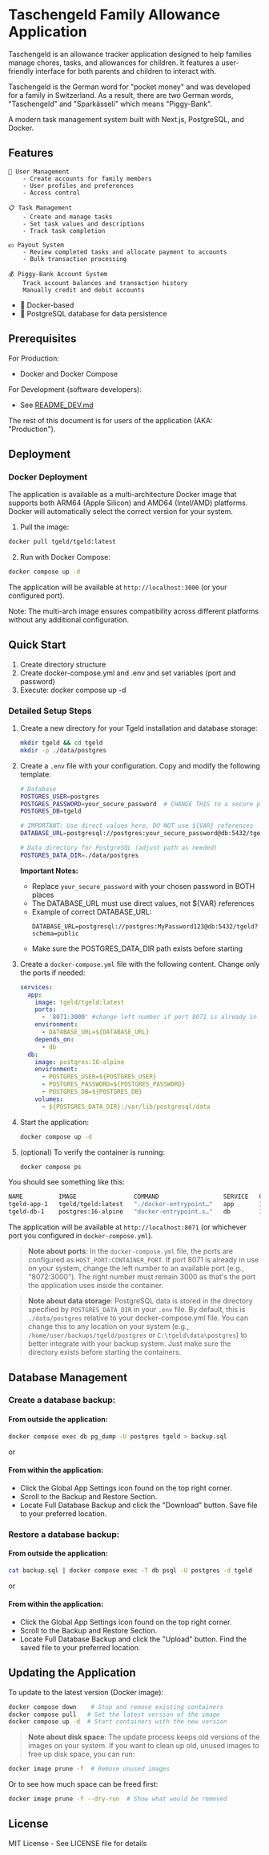 # Taschengeld Family Allowance Application

Taschengeld is an allowance tracker application designed to help families manage chores, tasks, and allowances for children. It features a user-friendly interface for both parents and children to interact with.

Taschengeld is the German word for "pocket money" and was developed for a family in Switzerland. As a result, there are two German words, "Taschengeld" and "Sparkässeli" which means "Piggy-Bank".

A modern task management system built with Next.js, PostgreSQL, and Docker.

## Features

    👥 User Management
        - Create accounts for family members
        - User profiles and preferences
        - Access control

    📋 Task Management
        - Create and manage tasks
        - Set task values and descriptions
        - Track task completion

    💵 Payout System
        - Review completed tasks and allocate payment to accounts
        - Bulk transaction processing

    💰 Piggy-Bank Account System
        Track account balances and transaction history
        Manually credit and debit accounts

- 🐳 Docker-based
- 🐘 PostgreSQL database for data persistence

## Prerequisites

For Production:

- Docker and Docker Compose

For Development (software developers):

- See [README_DEV.md](README_DEV.md)

The rest of this document is for users of the application (AKA: "Production").

## Deployment

### Docker Deployment

The application is available as a multi-architecture Docker image that supports both ARM64 (Apple Silicon) and AMD64 (Intel/AMD) platforms. Docker will automatically select the correct version for your system.

1. Pull the image:
```bash
docker pull tgeld/tgeld:latest
```

2. Run with Docker Compose:
```bash
docker compose up -d
```

The application will be available at `http://localhost:3000` (or your configured port).

Note: The multi-arch image ensures compatibility across different platforms without any additional configuration.

## Quick Start

1. Create directory structure
2. Create docker-compose.yml and .env and set variables (port and password)
3. Execute: docker compose up -d

### Detailed Setup Steps

1. Create a new directory for your Tgeld installation and database storage:

   ```bash
   mkdir tgeld && cd tgeld
   mkdir -p ./data/postgres
   ```

2. Create a `.env` file with your configuration. Copy and modify the following template:

   ```bash
   # Database
   POSTGRES_USER=postgres
   POSTGRES_PASSWORD=your_secure_password  # CHANGE THIS to a secure password
   POSTGRES_DB=tgeld
   
   # IMPORTANT: Use direct values here, DO NOT use ${VAR} references
   DATABASE_URL=postgresql://postgres:your_secure_password@db:5432/tgeld?schema=public
   
   # Data directory for PostgreSQL (adjust path as needed)
   POSTGRES_DATA_DIR=./data/postgres
   ```

   **Important Notes:**
   - Replace `your_secure_password` with your chosen password in BOTH places
   - The DATABASE_URL must use direct values, not ${VAR} references
   - Example of correct DATABASE_URL:
     ```
     DATABASE_URL=postgresql://postgres:MyPassword123@db:5432/tgeld?schema=public
     ```
   - Make sure the POSTGRES_DATA_DIR path exists before starting

3. Create a `docker-compose.yml` file with the following content. Change only the ports if needed:

   ```yaml
   services:
     app:
       image: tgeld/tgeld:latest
       ports:
         - '8071:3000' #change left number if port 8071 is already in use on your system (e.g., "8072:3000")
       environment:
         - DATABASE_URL=${DATABASE_URL}
       depends_on:
         - db
     db:
       image: postgres:16-alpine
       environment:
         - POSTGRES_USER=${POSTGRES_USER}
         - POSTGRES_PASSWORD=${POSTGRES_PASSWORD}
         - POSTGRES_DB=${POSTGRES_DB}
       volumes:
         - ${POSTGRES_DATA_DIR}:/var/lib/postgresql/data
   ```

4. Start the application:
   ```bash
   docker compose up -d
   ```

5. (optional) To verify the container is running:
   ```bash
   docker compose ps
   ```
You should see something like this:
```bash
NAME          IMAGE                COMMAND                  SERVICE   CREATED          STATUS                             PORTS
tgeld-app-1   tgeld/tgeld:latest   "./docker-entrypoint…"   app       15 seconds ago   Up 14 seconds (health: starting)   0.0.0.0:8071->3000/tcp, [::]:8071->3000/tcp
tgeld-db-1    postgres:16-alpine   "docker-entrypoint.s…"   db        15 seconds ago   Up 14 seconds                      5432/tcp
```

The application will be available at `http://localhost:8071` (or whichever port you configured in `docker-compose.yml`).

> **Note about ports**: In the `docker-compose.yml` file, the ports are configured as `HOST_PORT:CONTAINER_PORT`. If port 8071 is already in use on your system, change the left number to an available port (e.g., "8072:3000"). The right number must remain 3000 as that's the port the application uses inside the container.

> **Note about data storage**: PostgreSQL data is stored in the directory specified by `POSTGRES_DATA_DIR` in your `.env` file. By default, this is `./data/postgres` relative to your docker-compose.yml file. You can change this to any location on your system (e.g., `/home/user/backups/tgeld/postgres` or `C:\tgeld\data\postgres`) to better integrate with your backup system. Just make sure the directory exists before starting the containers.

## Database Management

### Create a database backup:

#### From outside the application:

```bash
docker compose exec db pg_dump -U postgres tgeld > backup.sql
```

or

#### From within the application:

- Click the Global App Settings icon found on the top right corner.
- Scroll to the Backup and Restore Section.
- Locate Full Database Backup and click the "Download" button. Save file to your preferred location.

### Restore a database backup:

#### From outside the application:

```bash
cat backup.sql | docker compose exec -T db psql -U postgres -d tgeld
```

or

#### From within the application:

- Click the Global App Settings icon found on the top right corner.
- Scroll to the Backup and Restore Section.
- Locate Full Database Backup and click the "Upload" button. Find the saved file to your preferred location.

## Updating the Application

To update to the latest version (Docker image):

```bash
docker compose down    # Stop and remove existing containers
docker compose pull   # Get the latest version of the image
docker compose up -d  # Start containers with the new version
```

> **Note about disk space**: The update process keeps old versions of the images on your system. If you want to clean up old, unused images to free up disk space, you can run:

```bash
docker image prune -f  # Remove unused images
```

Or to see how much space can be freed first:

```bash
docker image prune -f --dry-run  # Show what would be removed
```

## License

MIT License - See LICENSE file for details
